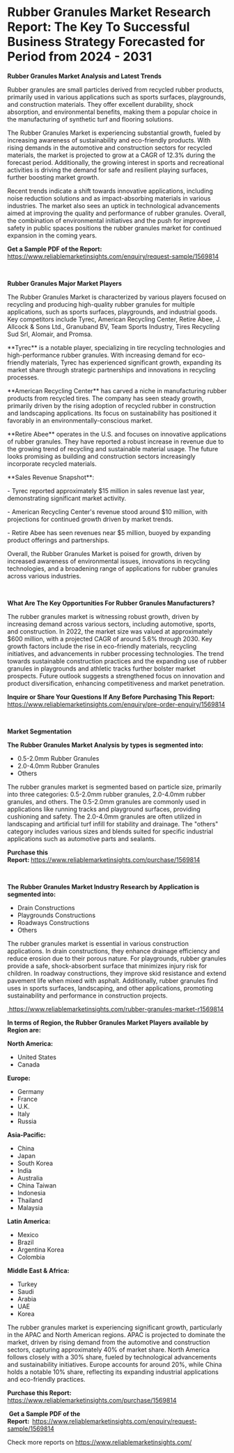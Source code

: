 <p><h1>Rubber Granules Market Research Report: The Key To Successful Business Strategy Forecasted for Period from 2024 - 2031</h1></p><p><strong>Rubber Granules Market Analysis and Latest Trends</strong></p>
<p><p>Rubber granules are small particles derived from recycled rubber products, primarily used in various applications such as sports surfaces, playgrounds, and construction materials. They offer excellent durability, shock absorption, and environmental benefits, making them a popular choice in the manufacturing of synthetic turf and flooring solutions. </p><p>The Rubber Granules Market is experiencing substantial growth, fueled by increasing awareness of sustainability and eco-friendly products. With rising demands in the automotive and construction sectors for recycled materials, the market is projected to grow at a CAGR of 12.3% during the forecast period. Additionally, the growing interest in sports and recreational activities is driving the demand for safe and resilient playing surfaces, further boosting market growth.</p><p>Recent trends indicate a shift towards innovative applications, including noise reduction solutions and as impact-absorbing materials in various industries. The market also sees an uptick in technological advancements aimed at improving the quality and performance of rubber granules. Overall, the combination of environmental initiatives and the push for improved safety in public spaces positions the rubber granules market for continued expansion in the coming years.</p></p>
<p><strong>Get a Sample PDF of the Report:&nbsp;</strong> <a href="https://www.reliablemarketinsights.com/enquiry/request-sample/1569814?utm_campaign=1938&utm_medium=2&utm_source=Github&utm_content=ia&utm_term=29122024&utm_id=rubber-granules">https://www.reliablemarketinsights.com/enquiry/request-sample/1569814</a></p>
<p>&nbsp;</p>
<p><strong>Rubber Granules Major Market Players</strong></p>
<p><p>The Rubber Granules Market is characterized by various players focused on recycling and producing high-quality rubber granules for multiple applications, such as sports surfaces, playgrounds, and industrial goods. Key competitors include Tyrec, American Recycling Center, Retire Abee, J. Allcock & Sons Ltd., Granuband BV, Team Sports Industry, Tires Recycling Sud Srl, Alomair, and Promsa.</p><p>**Tyrec** is a notable player, specializing in tire recycling technologies and high-performance rubber granules. With increasing demand for eco-friendly materials, Tyrec has experienced significant growth, expanding its market share through strategic partnerships and innovations in recycling processes.</p><p>**American Recycling Center** has carved a niche in manufacturing rubber products from recycled tires. The company has seen steady growth, primarily driven by the rising adoption of recycled rubber in construction and landscaping applications. Its focus on sustainability has positioned it favorably in an environmentally-conscious market.</p><p>**Retire Abee** operates in the U.S. and focuses on innovative applications of rubber granules. They have reported a robust increase in revenue due to the growing trend of recycling and sustainable material usage. The future looks promising as building and construction sectors increasingly incorporate recycled materials.</p><p>**Sales Revenue Snapshot**: </p><p>- Tyrec reported approximately $15 million in sales revenue last year, demonstrating significant market activity.</p><p>- American Recycling Center's revenue stood around $10 million, with projections for continued growth driven by market trends.</p><p>- Retire Abee has seen revenues near $5 million, buoyed by expanding product offerings and partnerships.</p><p>Overall, the Rubber Granules Market is poised for growth, driven by increased awareness of environmental issues, innovations in recycling technologies, and a broadening range of applications for rubber granules across various industries.</p></p>
<p>&nbsp;</p>
<p><strong>What Are The Key Opportunities For Rubber Granules Manufacturers?</strong></p>
<p><p>The rubber granules market is witnessing robust growth, driven by increasing demand across various sectors, including automotive, sports, and construction. In 2022, the market size was valued at approximately $600 million, with a projected CAGR of around 5.6% through 2030. Key growth factors include the rise in eco-friendly materials, recycling initiatives, and advancements in rubber processing technologies. The trend towards sustainable construction practices and the expanding use of rubber granules in playgrounds and athletic tracks further bolster market prospects. Future outlook suggests a strengthened focus on innovation and product diversification, enhancing competitiveness and market penetration.</p></p>
<p><strong>Inquire or Share Your Questions If Any Before Purchasing This Report:</strong> <a href="https://www.reliablemarketinsights.com/enquiry/pre-order-enquiry/1569814?utm_campaign=1938&utm_medium=2&utm_source=Github&utm_content=ia&utm_term=29122024&utm_id=rubber-granules">https://www.reliablemarketinsights.com/enquiry/pre-order-enquiry/1569814</a></p>
<p>&nbsp;</p>
<p><strong>Market Segmentation</strong></p>
<p><strong>The Rubber Granules Market Analysis by types is segmented into:</strong></p>
<p><ul><li>0.5-2.0mm Rubber Granules</li><li>2.0-4.0mm Rubber Granules</li><li>Others</li></ul></p>
<p><p>The rubber granules market is segmented based on particle size, primarily into three categories: 0.5-2.0mm rubber granules, 2.0-4.0mm rubber granules, and others. The 0.5-2.0mm granules are commonly used in applications like running tracks and playground surfaces, providing cushioning and safety. The 2.0-4.0mm granules are often utilized in landscaping and artificial turf infill for stability and drainage. The "others" category includes various sizes and blends suited for specific industrial applications such as automotive parts and sealants.</p></p>
<p><strong>Purchase this Report:&nbsp;</strong><a href="https://www.reliablemarketinsights.com/purchase/1569814?utm_campaign=1938&utm_medium=2&utm_source=Github&utm_content=ia&utm_term=29122024&utm_id=rubber-granules">https://www.reliablemarketinsights.com/purchase/1569814</a></p>
<p>&nbsp;</p>
<p><strong>The Rubber Granules Market Industry Research by Application is segmented into:</strong></p>
<p><ul><li>Drain Constructions</li><li>Playgrounds Constructions</li><li>Roadways Constructions</li><li>Others</li></ul></p>
<p><p>The rubber granules market is essential in various construction applications. In drain constructions, they enhance drainage efficiency and reduce erosion due to their porous nature. For playgrounds, rubber granules provide a safe, shock-absorbent surface that minimizes injury risk for children. In roadway constructions, they improve skid resistance and extend pavement life when mixed with asphalt. Additionally, rubber granules find uses in sports surfaces, landscaping, and other applications, promoting sustainability and performance in construction projects.</p></p>
<p><a href="https://www.reliablemarketinsights.com/rubber-granules-market-r1569814?utm_campaign=1938&utm_medium=2&utm_source=Github&utm_content=ia&utm_term=29122024&utm_id=rubber-granules">&nbsp;https://www.reliablemarketinsights.com/rubber-granules-market-r1569814</a></p>
<p><strong>In terms of Region, the Rubber Granules Market Players available by Region are:</strong></p>
<p>
    <p> <strong> North America: </strong>
        <ul>
            <li>United States</li>
            <li>Canada</li>
        </ul>
        </p> 
    <p> <strong> Europe: </strong>
        <ul>
            <li>Germany</li>
            <li>France</li>
            <li>U.K.</li>
            <li>Italy</li>
            <li>Russia</li>
        </ul>
        </p> 
    <p> <strong> Asia-Pacific: </strong>
        <ul>
            <li>China</li>
            <li>Japan</li>
            <li>South Korea</li>
            <li>India</li>
            <li>Australia</li>
            <li>China Taiwan</li>
            <li>Indonesia</li>
            <li>Thailand</li>
            <li>Malaysia</li>
        </ul>
        </p> 
    <p> <strong> Latin America: </strong>
        <ul>
            <li>Mexico</li>
            <li>Brazil</li>
            <li>Argentina Korea</li>
            <li>Colombia</li>
        </ul>
        </p> 
    <p> <strong> Middle East & Africa: </strong>
        <ul>
            <li>Turkey</li>
            <li>Saudi</li>
            <li>Arabia</li>
            <li>UAE</li>
            <li>Korea</li>
        </ul>
    </p>
    </p>
<p><p>The rubber granules market is experiencing significant growth, particularly in the APAC and North American regions. APAC is projected to dominate the market, driven by rising demand from the automotive and construction sectors, capturing approximately 40% of market share. North America follows closely with a 30% share, fueled by technological advancements and sustainability initiatives. Europe accounts for around 20%, while China holds a notable 10% share, reflecting its expanding industrial applications and eco-friendly practices.</p></p>
<p><strong>Purchase this Report: </strong><a href="https://www.reliablemarketinsights.com/purchase/1569814?utm_campaign=1938&utm_medium=2&utm_source=Github&utm_content=ia&utm_term=29122024&utm_id=rubber-granules">https://www.reliablemarketinsights.com/purchase/1569814</a></p>
<p>&nbsp;<strong>Get a Sample PDF of the Report:&nbsp;&nbsp;</strong><a href="https://www.reliablemarketinsights.com/enquiry/request-sample/1569814?utm_campaign=1938&utm_medium=2&utm_source=Github&utm_content=ia&utm_term=29122024&utm_id=rubber-granules">https://www.reliablemarketinsights.com/enquiry/request-sample/1569814</a></p>
<p><strong></strong></p>
<p>Check more reports on <a href="https://www.reliablemarketinsights.com/?utm_campaign=1938&utm_medium=2&utm_source=Github&utm_content=ia&utm_term=29122024&utm_id=rubber-granules">https://www.reliablemarketinsights.com/</a></p>